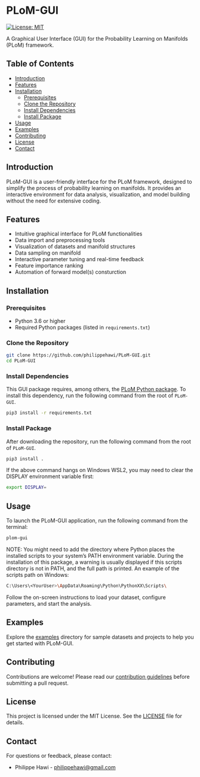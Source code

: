 # PLoM-GUI

[![License: MIT](https://img.shields.io/badge/License-MIT-yellow.svg)](LICENSE)

A Graphical User Interface (GUI) for the Probability Learning on Manifolds (PLoM) framework.

## Table of Contents

- [Introduction](#introduction)
- [Features](#features)
- [Installation](#installation)
  - [Prerequisites](#prerequisites)
  - [Clone the Repository](#clone-the-repository)
  - [Install Dependencies](#install-dependencies)
  - [Install Package](#install-package)
- [Usage](#usage)
- [Examples](#examples)
- [Contributing](#contributing)
- [License](#license)
- [Contact](#contact)

## Introduction

PLoM-GUI is a user-friendly interface for the PLoM framework, designed to simplify the process of probability learning on manifolds. It provides an interactive environment for data analysis, visualization, and model building without the need for extensive coding.

## Features

- Intuitive graphical interface for PLoM functionalities
- Data import and preprocessing tools
- Visualization of datasets and manifold structures
- Data sampling on manifold
- Interactive parameter tuning and real-time feedback
- Feature importance ranking
- Automation of forward model(s) consturction

## Installation

### Prerequisites

- Python 3.6 or higher
- Required Python packages (listed in `requirements.txt`)

### Clone the Repository

```bash
git clone https://github.com/philippehawi/PLoM-GUI.git
cd PLoM-GUI
```

### Install Dependencies

This GUI package requires, among others, the [PLoM Python package](https://github.com/philippehawi/PLoM). To install this dependency, run the following command from the root of `PLoM-GUI`.
```bash
pip3 install -r requirements.txt
```

### Install Package

After downloading the repository, run the following command from the root of `PLoM-GUI`.
```bash
pip3 install .
```
If the above command hangs on Windows WSL2, you may need to clear the DISPLAY environment variable first:
```bash
export DISPLAY=
```

## Usage

To launch the PLoM-GUI application, run the following command from the terminal:

```bash
plom-gui
```

NOTE: You might need to add the directory where Python places the installed scripts to your system’s PATH environment variable. During the installation of this package, a warning is usually displayed if this scripts directory is not in PATH, and the full path is printed. An example of the scripts path on Windows: 

```bash
C:\Users\<YourUser>\AppData\Roaming\Python\PythonXX\Scripts\
```

Follow the on-screen instructions to load your dataset, configure parameters, and start the analysis.

## Examples

Explore the [examples](examples/) directory for sample datasets and projects to help you get started with PLoM-GUI.

## Contributing

Contributions are welcome! Please read our [contribution guidelines](CONTRIBUTING.md) before submitting a pull request.

## License

This project is licensed under the MIT License. See the [LICENSE](LICENSE) file for details.

## Contact

For questions or feedback, please contact:

- Philippe Hawi - [philippehawi@gmail.com](mailto:philippehawi@gmail.com)